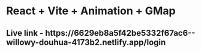 # React + Vite + Animation + GMap

<h2>Live link - https://6629eb8a5f42be5332f67ac6--willowy-douhua-4173b2.netlify.app/login</h2> 


